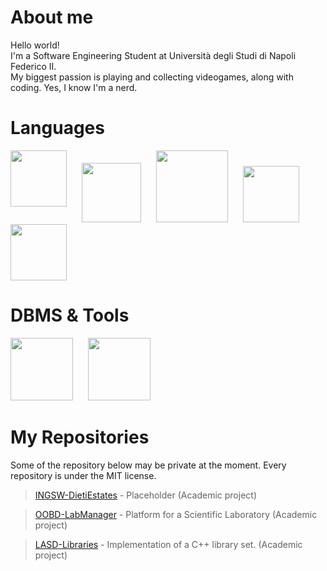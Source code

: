 # About me
Hello world!\
I'm a Software Engineering Student at Università degli Studi di Napoli Federico II.\
My biggest passion is playing and collecting videogames, along with coding. Yes, I know I'm a nerd.

# Languages
<img src= "https://github.com/user-attachments/assets/cc7d5d3e-40fb-4079-bb4d-59744434802e" width="90" align="top">
<img src="https://github.com/user-attachments/assets/e6dddbac-b8f9-4d1c-bf5b-74d16e256cc9" width="95" hspace=20>
<img src= "https://github.com/user-attachments/assets/f3904507-78e6-4ccf-91de-94320142db06" width="115">
<img src= "https://github.com/user-attachments/assets/0371c7b7-40a1-4dbe-b0f7-eb995373bbef" width="90" hspace=20>
<img src= "https://github.com/user-attachments/assets/f5a5a17e-8dd8-4da4-a215-ee7c0de43ee5" width="90">


# DBMS & Tools
<img src= "https://github.com/user-attachments/assets/3a614660-664d-4745-adc0-47e80b027031" width= "100">
<img src= "https://github.com/user-attachments/assets/24ce28cd-11a5-45fb-acd0-c613ece7aa72" width= "100" hspace=20>

# My Repositories
Some of the repository below may be private at the moment. Every repository is under the MIT license.
> [INGSW-DietiEstates](https://github.com/Gazen27/INGSW-DietiEstates) - Placeholder (Academic project)


> [OOBD-LabManager](https://github.com/Gazen27/LabManager) - Platform for a Scientific Laboratory (Academic project)

> [LASD-Libraries](https://github.com/Gazen27/LASD-Libraries) - Implementation of a C++ library set. (Academic project)
